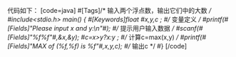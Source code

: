 代码如下：
[code=java]
#[Tags]/* 输入两个浮点数，输出它们中的大数 */
#include<stdio.h>
main()
{
    #[Keywords]float #x,y,c ;
    #/* 变量定义 */
    #printf(#[Fields]"Please input x and y:\n"#);
    #/* 提示用户输入数据 */
    #scanf(#[Fields]"%f%f"#,&x,&y);
    #c=x>y?x:y ;
    #/* 计算c=max(x,y) */
    #printf(#[Fields]"MAX of (%f,%f) is %f"#,x,y,c);
    #/* 输出c */
#}
[/code]